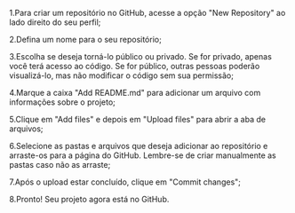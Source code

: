 1.Para criar um repositório no GitHub, acesse a opção "New Repository" ao lado direito do seu perfil;

2.Defina um nome para o seu repositório;

3.Escolha se deseja torná-lo público ou privado. Se for privado, apenas você terá acesso ao código. Se for público, outras pessoas poderão visualizá-lo, mas não modificar o código sem sua permissão;

4.Marque a caixa "Add README.md" para adicionar um arquivo com informações sobre o projeto;

5.Clique em "Add files" e depois em "Upload files" para abrir a aba de arquivos;

6.Selecione as pastas e arquivos que deseja adicionar ao repositório e arraste-os para a página do GitHub. Lembre-se de criar manualmente as pastas caso não as arraste;

7.Após o upload estar concluído, clique em "Commit changes";

8.Pronto! Seu projeto agora está no GitHub.
